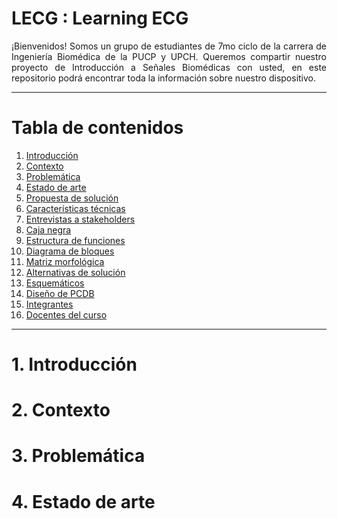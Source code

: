 # LECG : Learning ECG
<p align="justify">
¡Bienvenidos! Somos un grupo de estudiantes de 7mo ciclo de la carrera de Ingeniería Biomédica de la PUCP y UPCH. Queremos compartir nuestro proyecto de Introducción a Señales Biomédicas con usted, en este repositorio podrá encontrar toda la información sobre nuestro dispositivo.
</p>

***

# **Tabla de contenidos**
1. [Introducción](#id1)
2. [Contexto](#id2)
3. [Problemática](#id3)
4. [Estado de arte](#id4)
5. [Propuesta de solución](#id5)
6. [Características técnicas](#id6)
7. [Entrevistas a stakeholders](#id7)
8. [Caja negra](#id8)
9. [Estructura de funciones](#id9)
10. [Diagrama de bloques](#id10)
11. [Matriz morfológica](#id11)
12. [Alternativas de solución](#id12)
13. [Esquemáticos](#id13)
14. [Diseño de PCDB](#id14)
15. [Integrantes](#id15)
16. [Docentes del curso](#id16)
   
***

# 1. Introducción<a name="id1"></a>


# 2.  Contexto<a name="id2"></a>


# 3.  Problemática<a name="id3"></a>



# 4. Estado de arte<a name="id4"></a>



